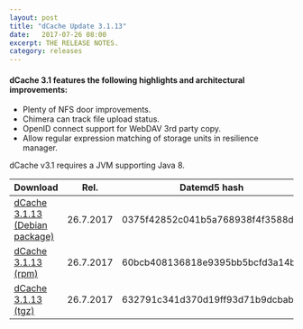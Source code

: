 ```yaml
---
layout: post
title: "dCache Update 3.1.13"
date:   2017-07-26 08:00
excerpt: THE RELEASE NOTES.
category: releases
---
```

#### dCache 3.1 features the following highlights and architectural improvements:

- Plenty of NFS door improvements.
- Chimera can track file upload status.
- OpenID connect support for WebDAV 3rd party copy.
- Allow regular expression matching of storage units in resilience manager.

dCache v3.1 requires a JVM supporting Java 8.


| Download                       | Rel.      | Datemd5 hash                     | Release |
|--------------------------------|-----------|----------------------------------|---------|
| [dCache 3.1.13 (Debian package)](https://www.dcache.org/downloads/1.9/repo/3.1/dcache_3.1.13-1_all.deb) | 26.7.2017 | 0375f42852c041b5a768938f4f3588d0 | 3.1.13  |
| [dCache 3.1.13 (rpm)](https://www.dcache.org/downloads/1.9/repo/3.1/dcache-3.1.13-1.noarch.rpm)            | 26.7.2017 | 60bcb408136818e9395bb5bcfd3a14b0 | 3.1.13  |
| [dCache 3.1.13 (tgz)](https://www.dcache.org/downloads/1.9/repo/3.1/dcache-3.1.13.tar.gz)            | 26.7.2017 | 632791c341d370d19ff93d71b9dcbabd | 3.1.13  |
